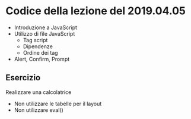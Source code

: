 # Codice della lezione del 2019.04.05

* Introduzione a JavaScript
* Utilizzo di file JavaScript
  * Tag script
  * Dipendenze
  * Ordine dei tag
* Alert, Confirm, Prompt
  

## Esercizio

Realizzare una calcolatrice

* Non utilizzare le tabelle per il layout
* Non utilizzare eval()